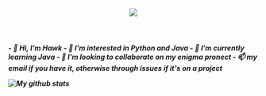 <h1 align="center">
  <a href="https://git.io/typing-svg">
    <img src="https://readme-typing-svg.herokuapp.com/?lines=Hello,+There!+👋;This+is+Hawkins+Peterson;Nice+to+meet+you!&center=true&size=30">
  </a>
</h1>
<br>
<h5>
- 👋 Hi, I’m Hawk
- 👀 I’m interested in Python and Java
- 🌱 I’m currently learning Java
- 💞️ I’m looking to collaborate on my enigma pronect
- 📫 my email if you have it, otherwise through issues if it's on a project

<!---
Hawkins03/Hawkins03 is a ✨ special ✨ repository because its `README.md` (this file) appears on your GitHub profile.
You can click the Preview link to take a look at your changes.
--->

![My github stats](https://github-readme-stats.vercel.app/api?username=Hawkins03)

